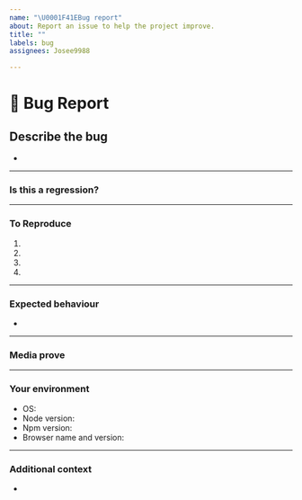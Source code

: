 ```yaml
---
name: "\U0001F41EBug report"
about: Report an issue to help the project improve.
title: ""
labels: bug
assignees: Josee9988

---
```


<!--📛📛📛📛📛📛📛📛📛📛📛📛📛📛📛📛📛📛📛📛📛📛📛📛📛📛📛📛📛📛

Oh hi there! 😄

To expedite issue processing please search open and closed issues before submitting a new one.
Please read our Rules of Conduct at: this repository `.github/CODE_OF_CONDUCT.md`

📛📛📛📛📛📛📛📛📛📛📛📛📛📛📛📛📛📛📛📛📛📛📛📛📛📛📛📛📛📛📛📛-->


# **🐞 Bug Report**


## **Describe the bug**
<!-- A clear and concise description of what the bug is. -->

* 

---

### **Is this a regression?**
<!-- Did this behaviour use to work in the previous version? -->
<!-- Yes, the previous version in which this bug was not present was: ... -->

---

### **To Reproduce**
<!-- Steps to reproduce the error:
(e.g.:)
1. Use x argument / navigate to
2. Fill this information
3. Go to...
4. See error -->

<!-- Write the steps here (add or remove as many steps as needed)-->
1.
2.
3.
4.

---

### **Expected behaviour**
<!-- A clear and concise description of what you expected to happen. -->

* 

---

### **Media prove**
<!-- If applicable, add screenshots or videos to help explain your problem. -->

---

### **Your environment**
<!-- use all the applicable bulleted list element for this specific issue,
and remove all the bulleted list elements that are not relevant for this issue. -->

 - OS: <!--[e.g. Ubuntu 5.4.0-26-generic x86_64 / Windows 1904 ...]--> 
 - Node version:
 - Npm version:
 - Browser name and version:
 
---

### **Additional context**
<!-- Add any other context or additional information about the problem here.-->

* 
